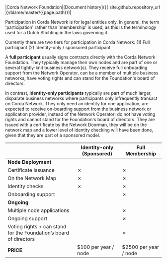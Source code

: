 |Corda Network Foundation|[Document history]({{ site.github.repository_url }}/blame/master/{{page.path}})|

Participation in Corda Network is for legal entities only. In general, the term 'participation' rather than 'membership' is used, as this is the terminology used for a Dutch Stichting in the laws governing it.

Currently there are two tiers for participation in Corda Network:
(1) Full participant
(2) Identity-only / sponsored participant

A **full participant** usually signs contracts directly with the Corda Network Foundation. They typically manage their own nodes and are part of one or several tightly-knit business network(s). They receive full onboarding support from the Network Operator, can be a member of multiple business networks, have voting rights and can stand for the Foundation's board of directors.  

In contrast, **identity-only participants** typically are part of much larger, disparate business networks where participants only infrequently transact on Corda Network. They only need an identity for one application; are expected to receive on-boarding support from the business network or application provider, instead of the Network Operator; do not have voting rights and cannot stand for the Foundation's board of directors. They are issued with a certificate by the Network Doorman, they will be on the network map and a lower level of identity checking will have been done, given that they are part of a sponsored model. 


  | Identity-only (Sponsored) | Full Membership
-- | -- | --
**Node Deployment** |   |  
Certificate Issuance | ✗ | ✗
On the Network Map | ✗ | ✗
Identity checks | ✗ | ✗
Onboarding support |   | ✗
**Ongoing** |   |  
Multiple node applications |   | ✗
Ongoing support |   | ✗
Voting rights + can stand for the Foundation’s board of directors |   | ✗
**PRICE** | $100   per year / node | $2500   per year / node

